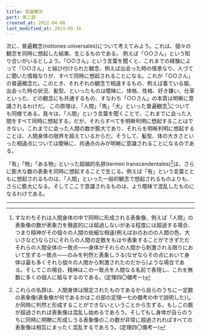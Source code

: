 ```yaml
---
title: 普遍概念
part: 第二部
created_at: 2022-04-08
last_modified_at: 2023-05-16
---
```


次に、普遍概念(notiones universales)について考えてみよう。これは、個々の観念を同時に想起した結果、生じるものである。
例えば「○○さん」という知り合いがいるとしよう。「○○さん」という言葉を聞くと、これまでの経験によって「○○さん」と結び付けられた観念、例えば出会った時の情景なり、人づてに聞いた情報なりが、すべて同時に想起されることになる。これが「○○さん」の普遍概念だ。このとき、それぞれの観念で相違するもの、例えば着ている服、出会った時の状況、髪型、といったものは曖昧に、体格、性格、好き嫌い、仕草といった、どの観念にも共通するもの、すなわち「○○さん」の本質は明晰に意識されるわけだ。
この原理は、「人間」「馬」「犬」といった普遍観念[^ref1]についても同様である。我々は、「人間」という言葉を聞くことで、これまでに会った人間をすべて同時に想起する。だが、それらすべてを明晰判明に想起することはできない。これまでに会った人間の数が膨大であり、それらを明晰判明に想起することは、人間身体の限界を超えているからだ。そうして、髪型、体の大きさといった相違点については曖昧に、共通点のみが明晰に意識されることになるのである。

[^ref1]:すなわちそれは人間身体の中で同時に形成される表象像、例えば「人間」の表象像の数が表象力を徹底的には超過しないがある程度には超過する場合、つまり精神がその個々の人間の些細な相違(例えばおのおのの人間の色、大いさなど)ならびにそれらの人間の定数をもはや表象することができずただそれらの人間全体の一致点――身体がそれらの人間から刺激される限りにおいて生ずる一致点――のみを判然と表象しうる(なぜならその点において身体は最も多くそれら個々の人間から刺激されたのだから)ような場合である。そしてこの場合、精神はこの一致点を人間なる名前で表現し、これを無数に多くの個人に賦与するのである。(定理四〇備考一)

「有」「物」「ある物」といった超越的名辞(termini transcendentales)[^ref2]は、さらに膨大な数の表象を同時に想起することで生じる。例えば「有」という言葉とともに想起されるものは、「人間」といった一般的観念で想起されるものよりも、さらに膨大になる。そしてここで意識されるものは、より曖昧で混乱したものになるわけである。

[^ref2]:これらの名辞は、人間身体は限定されたものであるから自らのうちに一定数の表象像(表象像が何であるかはこの部の定理一七の備考の中で説明した)しか同時に判然と形成することができないということから生ずる。もしこの数が超過されれば表象像は混乱し始めるであろう。そしてもし身体が自らのうちに同時に明瞭に形成しうる表象像のこの数が非常に超過されればすべての表象像は相互にまったく混乱するであろう。(定理四〇備考一)

---
